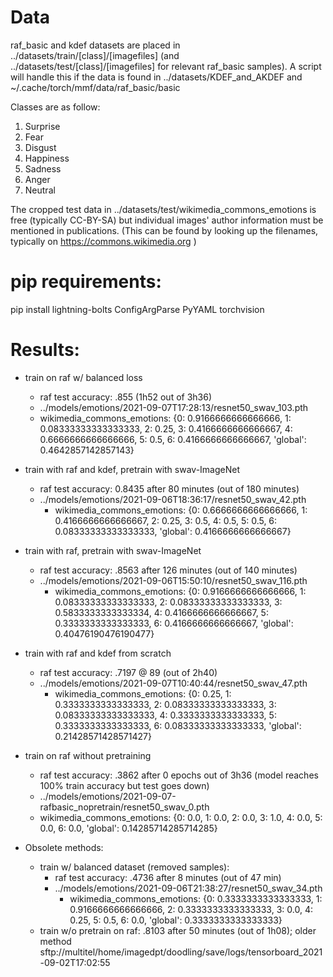 # Data

raf_basic and kdef datasets are placed in ../datasets/train/[class]/[imagefiles] (and ../datasets/test/[class]/[imagefiles] for relevant raf_basic samples). A script will handle this if the data is found in ../datasets/KDEF_and_AKDEF and ~/.cache/torch/mmf/data/raf_basic/basic

Classes are as follow:
1. Surprise
2. Fear
3. Disgust
4. Happiness
5. Sadness
6. Anger
7. Neutral

The cropped test data in ../datasets/test/wikimedia_commons_emotions is free (typically CC-BY-SA) but individual images' author information must be mentioned in publications. (This can be found by looking up the filenames, typically on https://commons.wikimedia.org )

# pip requirements:
pip install lightning-bolts ConfigArgParse PyYAML torchvision

# Results:

- train on raf w/ balanced loss
  - raf test accuracy: .855 (1h52 out of 3h36)
  - ../models/emotions/2021-09-07T17:28:13/resnet50_swav_103.pth
  - wikimedia_commons_emotions: {0: 0.9166666666666666, 1: 0.08333333333333333, 2: 0.25, 3: 0.4166666666666667, 4: 0.6666666666666666, 5: 0.5, 6: 0.4166666666666667, 'global': 0.4642857142857143}


- train with raf and kdef, pretrain with swav-ImageNet
  - raf test accuracy: 0.8435 after 80 minutes (out of 180 minutes)
  - ../models/emotions/2021-09-06T18:36:17/resnet50_swav_42.pth
    - wikimedia_commons_emotions: {0: 0.6666666666666666, 1: 0.4166666666666667, 2: 0.25, 3: 0.5, 4: 0.5, 5: 0.5, 6: 0.08333333333333333, 'global': 0.4166666666666667}


- train with raf, pretrain with swav-ImageNet
  - raf test accuracy: .8563 after 126 minutes (out of 140 minutes)
  - ../models/emotions/2021-09-06T15:50:10/resnet50_swav_116.pth
    - wikimedia_commons_emotions: {0: 0.9166666666666666, 1: 0.08333333333333333, 2: 0.08333333333333333, 3: 0.5833333333333334, 4: 0.4166666666666667, 5: 0.3333333333333333, 6: 0.4166666666666667, 'global': 0.40476190476190477}


- train with raf and kdef from scratch
  - raf test accuracy: .7197 @ 89 (out of 2h40)
  - ../models/emotions/2021-09-07T10:40:44/resnet50_swav_47.pth
    - wikimedia_commons_emotions: {0: 0.25, 1: 0.3333333333333333, 2: 0.08333333333333333, 3: 0.08333333333333333, 4: 0.3333333333333333, 5: 0.3333333333333333, 6: 0.08333333333333333, 'global': 0.21428571428571427}

- train on raf without pretraining
  - raf test accuracy: .3862 after 0 epochs out of 3h36 (model reaches 100% train accuracy but test goes down)
  - ../models/emotions/2021-09-07-rafbasic_nopretrain/resnet50_swav_0.pth
  - wikimedia_commons_emotions: {0: 0.0, 1: 0.0, 2: 0.0, 3: 1.0, 4: 0.0, 5: 0.0, 6: 0.0, 'global': 0.14285714285714285}

- Obsolete methods:
  - train w/ balanced dataset (removed samples):
    - raf test accuracy: .4736 after 8 minutes (out of 47 min)
    - ../models/emotions/2021-09-06T21:38:27/resnet50_swav_34.pth
      - wikimedia_commons_emotions: {0: 0.3333333333333333, 1: 0.9166666666666666, 2: 0.3333333333333333, 3: 0.0, 4: 0.25, 5: 0.5, 6: 0.0, 'global': 0.3333333333333333}
  - train w/o pretrain on raf: .8103 after 50 minutes (out of 1h08); older method
  sftp://multitel/home/imagedpt/doodling/save/logs/tensorboard_2021-09-02T17:02:55
